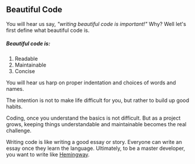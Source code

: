 ## Beautiful Code

You will hear us say, _"writing beautiful code is important!"_ Why? Well let's first define what beautiful code is.

##### Beautiful code is:

1. Readable
2. Maintainable
3. Concise

You will hear us harp on proper indentation and choices of words and names.

The intention is not to make life difficult for you, but rather to build up good habits.

Coding, once you understand the basics is not difficult. But as a project grows, keeping things understandable and maintainable becomes the real challenge.

Writing code is like writing a good essay or story. Everyone can write an essay once they learn the language. Ultimately, to be a master developer, you want to write like [Hemingway](http://en.wikipedia.org/wiki/Ernest_Hemingway).
